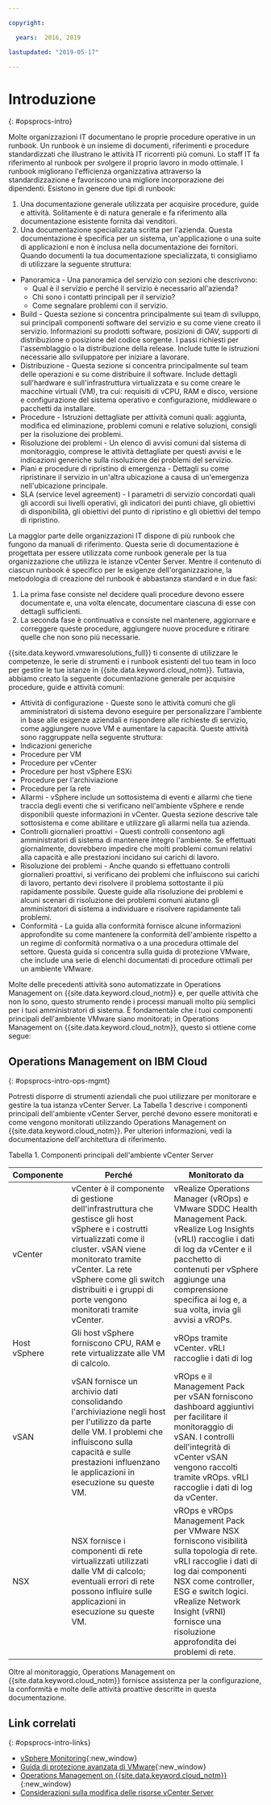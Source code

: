```yaml
---

copyright:

  years:  2016, 2019

lastupdated: "2019-05-17"

---
```


# Introduzione
{: #opsprocs-intro}

Molte organizzazioni IT documentano le proprie procedure operative in un runbook. Un runbook è un insieme di documenti, riferimenti e procedure standardizzati che illustrano le attività IT ricorrenti più comuni. Lo staff IT fa riferimento al runbook per svolgere il proprio lavoro in modo ottimale. I runbook migliorano l'efficienza organizzativa attraverso la standardizzazione e favoriscono una migliore incorporazione dei dipendenti. Esistono in genere due tipi di runbook:

1. Una documentazione generale utilizzata per acquisire procedure, guide e attività. Solitamente è di natura generale e fa riferimento alla documentazione esistente fornita dai venditori.
2. Una documentazione specializzata scritta per l'azienda. Questa documentazione è specifica per un sistema, un'applicazione o una suite di applicazioni e non è inclusa nella documentazione dei fornitori. Quando documenti la tua documentazione specializzata, ti consigliamo di utilizzare la seguente struttura:

 * Panoramica - Una panoramica del servizio con sezioni che descrivono:
    * Qual è il servizio e perché il servizio è necessario all'azienda?
    * Chi sono i contatti principali per il servizio?
    * Come segnalare problemi con il servizio.
 * Build - Questa sezione si concentra principalmente sui team di sviluppo, sui principali componenti software del servizio e su come viene creato il servizio. Informazioni su prodotti software, posizioni di OAV, supporti di distribuzione o posizione del codice sorgente. I passi richiesti per l'assemblaggio o la distribuzione della release. Include tutte le istruzioni necessarie allo sviluppatore per iniziare a lavorare.
 * Distribuzione - Questa sezione si concentra principalmente sul team delle operazioni e su come distribuire il software. Include dettagli sull'hardware e sull'infrastruttura virtualizzata e su come creare le macchine virtuali (VM), tra cui: requisiti di vCPU, RAM e disco, versione e configurazione del sistema operativo e configurazione, middleware o pacchetti da installare. 
 * Procedure - Istruzioni dettagliate per attività comuni quali: aggiunta, modifica ed eliminazione, problemi comuni e relative soluzioni, consigli per la risoluzione dei problemi.
 * Risoluzione dei problemi - Un elenco di avvisi comuni dal sistema di monitoraggio, comprese le attività dettagliate per questi avvisi e le indicazioni generiche sulla risoluzione dei problemi del servizio.
 * Piani e procedure di ripristino di emergenza - Dettagli su come ripristinare il servizio in un'altra ubicazione a causa di un'emergenza nell'ubicazione principale.
 * SLA (service level agreement) - I parametri di servizio concordati quali gli accordi sui livelli operativi, gli indicatori dei punti chiave, gli obiettivi di disponibilità, gli obiettivi del punto di ripristino e gli obiettivi del tempo di ripristino.

La maggior parte delle organizzazioni IT dispone di più runbook che fungono da manuali di riferimento. Questa serie di documentazione è progettata per essere utilizzata come runbook generale per la tua organizzazione che utilizza le istanze vCenter Server. Mentre il contenuto di ciascun runbook è specifico per le esigenze dell'organizzazione, la metodologia di creazione del runbook è abbastanza standard e in due fasi:

1. La prima fase consiste nel decidere quali procedure devono essere documentate e, una volta elencate, documentare ciascuna di esse con dettagli sufficienti.
2. La seconda fase è continuativa e consiste nel mantenere, aggiornare e correggere queste procedure, aggiungere nuove procedure e ritirare quelle che non sono più necessarie.

{{site.data.keyword.vmwaresolutions_full}} ti consente di utilizzare le competenze, le serie di strumenti e i runbook esistenti del tuo team in loco per gestire le tue istanze in {{site.data.keyword.cloud_notm}}. Tuttavia, abbiamo creato la seguente documentazione generale per acquisire procedure, guide e attività comuni:

* Attività di configurazione - Queste sono le attività comuni che gli amministratori di sistema devono eseguire per personalizzare l'ambiente in base alle esigenze aziendali e rispondere alle richieste di servizio, come aggiungere nuove VM e aumentare la capacità. Queste attività sono raggruppate nella seguente struttura:
 * Indicazioni generiche
 * Procedure per VM
 * Procedure per vCenter
 * Procedure per host vSphere ESXi
 * Procedure per l'archiviazione
 * Procedure per la rete
* Allarmi - vSphere include un sottosistema di eventi e allarmi che tiene traccia degli eventi che si verificano nell'ambiente vSphere e rende disponibili queste informazioni in vCenter. Questa sezione descrive tale sottosistema e come abilitare e utilizzare gli allarmi nella tua azienda.
* Controlli giornalieri proattivi - Questi controlli consentono agli amministratori di sistema di mantenere integro l'ambiente. Se effettuati giornalmente, dovrebbero impedire che molti problemi comuni relativi alla capacità e alle prestazioni incidano sui carichi di lavoro.
* Risoluzione dei problemi - Anche quando si effettuano controlli giornalieri proattivi, si verificano dei problemi che influiscono sui carichi di lavoro, pertanto devi risolvere il problema sottostante il più rapidamente possibile. Queste guide alla risoluzione dei problemi e alcuni scenari di risoluzione dei problemi comuni aiutano gli amministratori di sistema a individuare e risolvere rapidamente tali problemi.
* Conformità - La guida alla conformità fornisce alcune informazioni approfondite su come mantenere la conformità dell'ambiente rispetto a un regime di conformità normativa o a una procedura ottimale del settore. Questa guida si concentra sulla guida di protezione VMware, che include una serie di elenchi documentati di procedure ottimali per un ambiente VMware.

Molte delle precedenti attività sono automatizzate in Operations Management on {{site.data.keyword.cloud_notm}} e, per quelle attività che non lo sono, questo strumento rende i processi manuali molto più semplici per i tuoi amministratori di sistema. È fondamentale che i tuoi componenti principali dell'ambiente VMware siano monitorati; in Operations Management on {{site.data.keyword.cloud_notm}}, questo si ottiene come segue:

## Operations Management on IBM Cloud
{: #opsprocs-intro-ops-mgmt}

Potresti disporre di strumenti aziendali che puoi utilizzare per monitorare e gestire la tua istanza vCenter Server. La Tabella 1 descrive i componenti principali dell'ambiente vCenter Server, perché devono essere monitorati e come vengono monitorati utilizzando Operations Management on {{site.data.keyword.cloud_notm}}. Per ulteriori informazioni, vedi la documentazione dell'architettura di riferimento.

Tabella 1. Componenti principali dell'ambiente vCenter Server

| Componente | Perché | Monitorato da  |
|---|---|---|
| vCenter | vCenter è il componente di gestione dell'infrastruttura che gestisce gli host vSphere e i costrutti virtualizzati come il cluster. vSAN viene monitorato tramite vCenter. La rete vSphere come gli switch distribuiti e i gruppi di porte vengono monitorati tramite vCenter. | vRealize Operations Manager (vROps) e VMware SDDC Health Management Pack. vRealize Log Insights (vRLI) raccoglie i dati di log da vCenter e il pacchetto di contenuti per vSphere aggiunge una comprensione specifica ai log e, a sua volta, invia gli avvisi a vROPs. |
| Host vSphere | Gli host vSphere forniscono CPU, RAM e rete virtualizzate alle VM di calcolo. | vROps tramite vCenter. vRLI raccoglie i dati di log |
| vSAN | vSAN fornisce un archivio dati consolidando l'archiviazione negli host per l'utilizzo da parte delle VM. I problemi che influiscono sulla capacità e sulle prestazioni influenzano le applicazioni in esecuzione su queste VM. |vROps e il Management Pack per vSAN forniscono dashboard aggiuntivi per facilitare il monitoraggio di vSAN. I controlli dell'integrità di vCenter vSAN vengono raccolti tramite vROps. vRLI raccoglie i dati di log da vCenter. |
| NSX | NSX fornisce i componenti di rete virtualizzati utilizzati dalle VM di calcolo; eventuali errori di rete possono influire sulle applicazioni in esecuzione su queste VM. | vROps e vROps Management Pack per VMware NSX forniscono visibilità sulla topologia di rete. vRLI raccoglie i dati di log dai componenti NSX come controller, ESG e switch logici. vRealize Network Insight (vRNI) fornisce una risoluzione approfondita dei problemi di rete. |

Oltre al monitoraggio, Operations Management on {{site.data.keyword.cloud_notm}} fornisce assistenza per la configurazione, la conformità e molte delle attività proattive descritte in questa documentazione.


## Link correlati
{: #opsprocs-intro-links}

* [vSphere Monitoring](https://docs.vmware.com/en/VMware-vSphere/6.7/com.vmware.vsphere.monitoring.doc/GUID-A8B06BE0-E5FC-435C-B12F-A31618B21E2C.html){:new_window}
* [Guida di protezione avanzata di VMware](https://www.vmware.com/uk/security/hardening-guides.html){:new_window}
* [Operations Management on {{site.data.keyword.cloud_notm}}](/docs/services/vmwaresolutions/services?topic=vmware-solutions-opsmgmt-intro){:new_window}
* [Considerazioni sulla modifica delle risorse vCenter Server](/docs/services/vmwaresolutions?topic=vmware-solutions-vcenter_chg_impact#vcenter_chg_impact)
